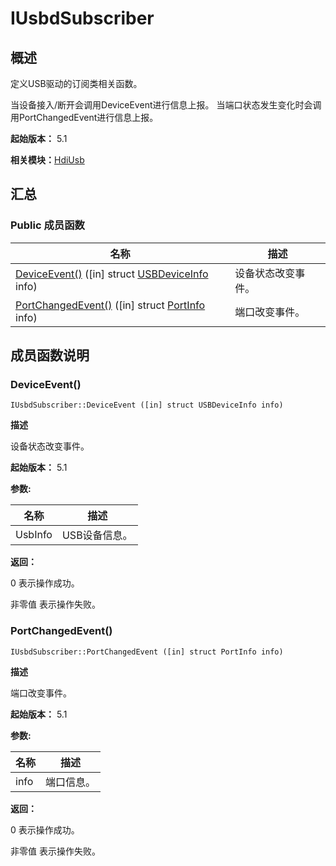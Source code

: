 # IUsbdSubscriber


## 概述

定义USB驱动的订阅类相关函数。

当设备接入/断开会调用DeviceEvent进行信息上报。 当端口状态发生变化时会调用PortChangedEvent进行信息上报。

**起始版本：** 5.1

**相关模块：**[HdiUsb](_hdi_usb_v2_0.md)


## 汇总


### Public 成员函数

| 名称 | 描述 | 
| -------- | -------- |
| [DeviceEvent()](#deviceevent) ([in] struct [USBDeviceInfo](_u_s_b_device_info.md) info) | 设备状态改变事件。 | 
| [PortChangedEvent()](#portchangedevent) ([in] struct [PortInfo](_port_info.md) info) | 端口改变事件。 | 


## 成员函数说明


### DeviceEvent()

```
IUsbdSubscriber::DeviceEvent ([in] struct USBDeviceInfo info)
```

**描述**

设备状态改变事件。

**起始版本：** 5.1

**参数:**

| 名称 | 描述 | 
| -------- | -------- |
| UsbInfo | USB设备信息。 | 

**返回：**

0 表示操作成功。

非零值 表示操作失败。


### PortChangedEvent()

```
IUsbdSubscriber::PortChangedEvent ([in] struct PortInfo info)
```

**描述**

端口改变事件。

**起始版本：** 5.1

**参数:**

| 名称 | 描述 | 
| -------- | -------- |
| info | 端口信息。 | 

**返回：**

0 表示操作成功。

非零值 表示操作失败。
